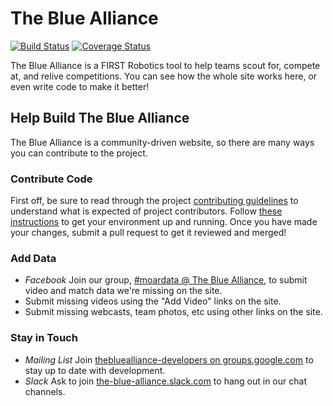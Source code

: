 # The Blue Alliance

[![Build Status](https://github.com/the-blue-alliance/the-blue-alliance/workflows/On%20push/badge.svg)](https://github.com/the-blue-alliance/the-blue-alliance/actions?query=workflow%3A%22On+push%22)
[![Coverage Status](https://codecov.io/gh/the-blue-alliance/the-blue-alliance/branch/py3/graph/badge.svg)](https://codecov.io/gh/the-blue-alliance/the-blue-alliance)

The Blue Alliance is a FIRST Robotics tool to help teams scout for, compete at, and relive competitions. You can see how the whole site works here, or even write code to make it better!

## Help Build The Blue Alliance

The Blue Alliance is a community-driven website, so there are many ways you can contribute to the project.

### Contribute Code

First off, be sure to read through the project [contributing guidelines](https://github.com/the-blue-alliance/the-blue-alliance/wiki/Contributing) to understand what is expected of project contributors. Follow [these instructions](https://github.com/the-blue-alliance/the-blue-alliance/wiki/Setup-Guide) to get your environment up and running. Once you have made your changes, submit a pull request to get it reviewed and merged!

### Add Data

- _Facebook_ Join our group, [#moardata @ The Blue Alliance](https://www.facebook.com/groups/moardata/), to submit video and match data we're missing on the site.
- Submit missing videos using the "Add Video" links on the site.
- Submit missing webcasts, team photos, etc using other links on the site.

### Stay in Touch

- _Mailing List_ Join [thebluealliance-developers on groups.google.com](https://groups.google.com/forum/#!forum/thebluealliance-developers) to stay up to date with development.
- _Slack_ Ask to join [the-blue-alliance.slack.com](https://the-blue-alliance.slack.com) to hang out in our chat channels.
